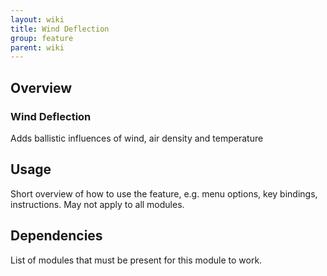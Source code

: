 ```yaml
---
layout: wiki
title: Wind Deflection
group: feature
parent: wiki
---
```


## Overview

### Wind Deflection
Adds ballistic influences of wind, air density and temperature


## Usage

Short overview of how to use the feature, e.g. menu options, key bindings, 
instructions. May not apply to all modules.


## Dependencies

List of modules that must be present for this module to work.
